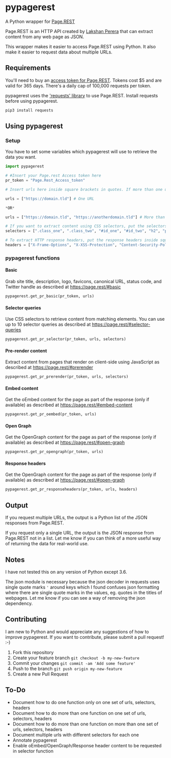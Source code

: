 # pypagerest

A Python wrapper for [Page.REST](https://page.rest)

Page.REST is an HTTP API created by [Lakshan Perera](https://www.laktek.com) that can extract content from any web page as JSON.

This wrapper makes it easier to access Page.REST using Python. It also make it easier to request data about multiple URLs.

## Requirements

You'll need to buy an [access token for Page.REST](https://page.rest/#payment-block). Tokens cost $5 and are valid for 365 days. There's a daily cap of 100,000 requests per token.

pypagerest uses the ['requests' library](https://requests.readthedocs.io/en/master/) to use Page.REST. Install requests before using pypagerest.

```python
pip3 install requests
```

## Using pypagerest

### Setup

You have to set some variables which pypagerest will use to retrieve the data you want.

```python
import pypagerest

# #Insert your Page.rest Access token here
pr_token = "Page.Rest_Access_token"

# Insert urls here inside square brackets in quotes. If more than one urls then separate with commas. Use square brackets even if there's only one url.

urls = ["https://domain.tld"] # One URL

*OR*

urls = ["https://domain.tld", "https://anotherdomain.tld"] # More than one URL

# If you want to extract content using CSS selectors, put the selectors inside square brackets like this
selectors = [".class_one", ".class_two", "#id_one", "#id_two", "h2", "p"]

# To extract HTTP response headers, put the response headers inside square brackets like this
headers = ["X-Frame-Options", "X-XSS-Protection", "Content-Security-Policy"]
```

### pypagerest functions

#### Basic

Grab site title, description, logo, favicons, canonical URL, status code, and Twitter handle as described at <https://page.rest/#basic>

```python
pypagerest.get_pr_basic(pr_token, urls)
```

#### Selector queries

Use CSS selectors to retrieve content from matching elements. You can use up to 10 selector queries as described at <https://page.rest/#selector-queries>

```python
pypagerest.get_pr_selector(pr_token, urls, selectors)
```

#### Pre-render content

Extract content from pages that render on client-side using JavaScript as described at <https://page.rest/#prerender>

```python
pypagerest.get_pr_prerender(pr_token, urls, selectors)
```

#### Embed content

Get the oEmbed content for the page as part of the response (only if available) as described at <https://page.rest/#embed-content>

```python
pypagerest.get_pr_oembed(pr_token, urls)
```

#### Open Graph

Get the OpenGraph content for the page as part of the response (only if available) as described at <https://page.rest/#open-graph>

```python
pypagerest.get_pr_opengraph(pr_token, urls)
```

#### Response headers

Get the OpenGraph content for the page as part of the response (only if available) as described at <https://page.rest/#open-graph>

```python
pypagerest.get_pr_responseheaders(pr_token, urls, headers)
```

<!-- ## Scraping multiple pieces of data

If you want to scrape the CSS selectors and oEmbed/OpenGraph/Response Header content at the same time, then use the `get_pr_selector` function. TODO! -->

## Output

If you request multiple URLs, the output is a Python list of the JSON responses from Page.REST.

 If you request only a single URL, the output is the JSON response from Page.REST not in a list. Let me know if you can think of a more useful way of returning the data for real-world use.

## Notes

I have not tested this on any version of Python except 3.6.

The json module is necessary because the json decoder in requests uses single quote marks `'` around keys which I found confuses json formatting where there are single quote marks in the values, eg. quotes in the titles of webpages. Let me know if you can see a way of removing the json dependency.

## Contributing

I am new to Python and would appreciate any suggestions of how to improve pypagerest. If you want to contribute, please submit a pull request! :-)

1. Fork this repository
2. Create your feature branch `git checkout -b my-new-feature`
3. Commit your changes `git commit -am 'Add some feature'`
4. Push to the branch `git push origin my-new-feature`
5. Create a new Pull Request


## To-Do

* Document how to do one function only on one set of urls, selectors, headers
* Document how to do more than one function on one set of urls, selectors, headers
* Document how to do more than one function on more than one set of urls, selectors, headers
* Document multiple urls with different selectors for each one
* Annotate pypagerest
* Enable oEmbed/OpenGraph/Response header content to be requested in selector function